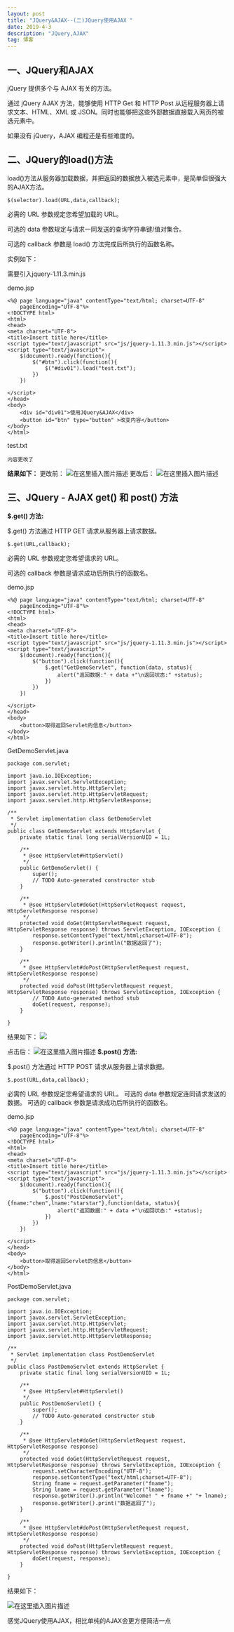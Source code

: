 ```yaml
---
layout: post
title: "JQuery&AJAX--(二)JQuery使用AJAX "
date: 2019-4-3
description: "JQuery,AJAX"
tag: 博客
--- 
```


## 一、JQuery和AJAX
jQuery 提供多个与 AJAX 有关的方法。

通过 jQuery AJAX 方法，能够使用 HTTP Get 和 HTTP Post 从远程服务器上请求文本、HTML、XML 或 JSON。同时也能够把这些外部数据直接载入网页的被选元素中。

如果没有 jQuery，AJAX 编程还是有些难度的。

## 二、JQuery的load()方法
load()方法从服务器加载数据，并把返回的数据放入被选元素中，是简单但很强大的AJAX方法。

    $(selector).load(URL,data,callback);

必需的 URL 参数规定您希望加载的 URL。

可选的 data 参数规定与请求一同发送的查询字符串键/值对集合。

可选的 callback 参数是 load() 方法完成后所执行的函数名称。

实例如下：

需要引入jquery-1.11.3.min.js

demo.jsp

    <%@ page language="java" contentType="text/html; charset=UTF-8"
        pageEncoding="UTF-8"%>
    <!DOCTYPE html>
    <html>
    <head>
    <meta charset="UTF-8">
    <title>Insert title here</title>
    <script type="text/javascript" src="js/jquery-1.11.3.min.js"></script>
    <script type="text/javascript">
    	$(document).ready(function(){
    		$("#btn").click(function(){
    			$("#div01").load("test.txt");
    		})
    	})	
    	
    </script>
    </head>
    <body>
    	<div id="div01">使用JQuery&AJAX</div>
    	<button id="btn" type="button" >改变内容</button>
    </body>
    </html>

test.txt

    内容更改了

**结果如下：**
更改前：
![在这里插入图片描述](https://img-blog.csdnimg.cn/20190406230638884.png)
更改后：
![在这里插入图片描述](https://img-blog.csdnimg.cn/20190406230714353.png)

## 三、JQuery - AJAX get() 和 post() 方法
**$.get() 方法:**

$.get() 方法通过 HTTP GET 请求从服务器上请求数据。

    $.get(URL,callback);

必需的 URL 参数规定您希望请求的 URL。

可选的 callback 参数是请求成功后所执行的函数名。

demo.jsp

    <%@ page language="java" contentType="text/html; charset=UTF-8"
        pageEncoding="UTF-8"%>
    <!DOCTYPE html>
    <html>
    <head>
    <meta charset="UTF-8">
    <title>Insert title here</title>
    <script type="text/javascript" src="js/jquery-1.11.3.min.js"></script>
    <script type="text/javascript">
    	$(document).ready(function(){
    		$("button").click(function(){
    			$.get("GetDemoServlet", function(data, status){
    				alert("返回数据:" + data +"\n返回状态:" +status);
    			})
    		})
    	})
    
    </script>
    </head>
    <body>
    	<button>取得返回Servlet的信息</button>
    </body>
    </html>

GetDemoServlet.java

    package com.servlet;
    
    import java.io.IOException;
    import javax.servlet.ServletException;
    import javax.servlet.http.HttpServlet;
    import javax.servlet.http.HttpServletRequest;
    import javax.servlet.http.HttpServletResponse;
    
    /**
     * Servlet implementation class GetDemoServlet
     */
    public class GetDemoServlet extends HttpServlet {
    	private static final long serialVersionUID = 1L;
           
        /**
         * @see HttpServlet#HttpServlet()
         */
        public GetDemoServlet() {
            super();
            // TODO Auto-generated constructor stub
        }
    
    	/**
    	 * @see HttpServlet#doGet(HttpServletRequest request, HttpServletResponse response)
    	 */
    	protected void doGet(HttpServletRequest request, HttpServletResponse response) throws ServletException, IOException {
    		response.setContentType("text/html;charset=UTF-8");
    		response.getWriter().println("数据返回了");
    	}
    
    	/**
    	 * @see HttpServlet#doPost(HttpServletRequest request, HttpServletResponse response)
    	 */
    	protected void doPost(HttpServletRequest request, HttpServletResponse response) throws ServletException, IOException {
    		// TODO Auto-generated method stub
    		doGet(request, response);
    	}
    
    }


结果如下：
![
](https://img-blog.csdnimg.cn/20190407131157575.png)

点击后：
![在这里插入图片描述](https://img-blog.csdnimg.cn/20190407131233539.png)
**$.post() 方法:**

$.post() 方法通过 HTTP POST 请求从服务器上请求数据。

    $.post(URL,data,callback);

必需的 URL 参数规定您希望请求的 URL。
可选的 data 参数规定连同请求发送的数据。
可选的 callback 参数是请求成功后所执行的函数名。


demo.jsp

    <%@ page language="java" contentType="text/html; charset=UTF-8"
        pageEncoding="UTF-8"%>
    <!DOCTYPE html>
    <html>
    <head>
    <meta charset="UTF-8">
    <title>Insert title here</title>
    <script type="text/javascript" src="js/jquery-1.11.3.min.js"></script>
    <script type="text/javascript">
    	$(document).ready(function(){
    		$("button").click(function(){
    			$.post("PostDemoServlet", {fname:"chen",lname:"starstar"},function(data, status){
    				alert("返回数据:" + data +"\n返回状态:" +status);
    			})
    		})
    	})
    
    </script>
    </head>
    <body>
    	<button>取得返回Servlet的信息</button>
    </body>
    </html>

PostDemoServlet.java

    package com.servlet;
    
    import java.io.IOException;
    import javax.servlet.ServletException;
    import javax.servlet.http.HttpServlet;
    import javax.servlet.http.HttpServletRequest;
    import javax.servlet.http.HttpServletResponse;
    
    /**
     * Servlet implementation class PostDemoServlet
     */
    public class PostDemoServlet extends HttpServlet {
    	private static final long serialVersionUID = 1L;
           
        /**
         * @see HttpServlet#HttpServlet()
         */
        public PostDemoServlet() {
            super();
            // TODO Auto-generated constructor stub
        }
    
    	/**
    	 * @see HttpServlet#doGet(HttpServletRequest request, HttpServletResponse response)
    	 */
    	protected void doGet(HttpServletRequest request, HttpServletResponse response) throws ServletException, IOException {
    		request.setCharacterEncoding("UTF-8");
    		response.setContentType("text/html;charset=UTF-8");
    		String fname = request.getParameter("fname");
    		String lname = request.getParameter("lname");
    		response.getWriter().println("Welcome! " + fname +" "+ lname);
    		response.getWriter().print("数据返回了");
    	}
    
    	/**
    	 * @see HttpServlet#doPost(HttpServletRequest request, HttpServletResponse response)
    	 */
    	protected void doPost(HttpServletRequest request, HttpServletResponse response) throws ServletException, IOException {
    		doGet(request, response);
    	}
    
    }

结果如下：

![在这里插入图片描述](https://img-blog.csdnimg.cn/20190407132319259.png)

感觉JQuery使用AJAX，相比单纯的AJAX会更方便简洁一点


